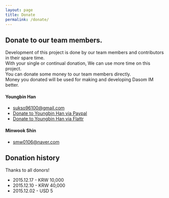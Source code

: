 ```yaml
---
layout: page
title: Donate
permalink: /donate/
---
```


## Donate to our team members.
Development of this project is done by our team members and contributors in their spare time.  
With your single or continual donation, We can use more time on this project.  
You can donate some money to our team members directly.  
Money you donated will be used for making and developing Dasom IM better.


#### Youngbin Han
 - sukso96100@gmail.com
 - [Donate to Youngbin Han via Paypal](https://www.paypal.com/cgi-bin/webscr?cmd=_donations&business=sukso96100%40gmail%2ecom&lc=MR&item_name=Donate%20to%20Youngbin%20Han%2c%20A%20Member%20of%20the%20Dasom%20IM%20Team&no_note=0&currency_code=USD&bn=PP%2dDonationsBF%3abtn_donateCC_LG%2egif%3aNonHostedGuest)
 - [Donate to Youngbin Han via Flattr](https://flattr.com/profile/sukso96100)

#### Minwook Shin
 - smw0106@naver.com
 
## Donation history

Thanks to all donors!

- 2015.12.17 - KRW 10,000
- 2015.12.10 - KRW 40,000
- 2015.12.02 - USD 5
